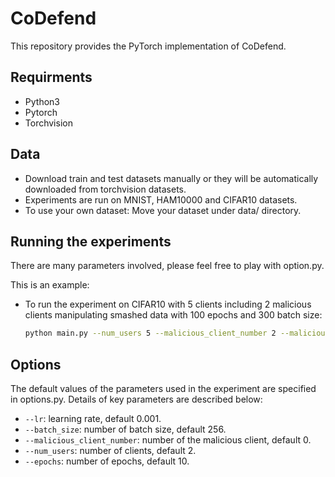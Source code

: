 # CoDefend

This repository provides the PyTorch implementation of CoDefend.

## Requirments
 - Python3
 - Pytorch
 - Torchvision

## Data
 - Download train and test datasets manually or they will be automatically downloaded from torchvision datasets.
 - Experiments are run on MNIST, HAM10000 and CIFAR10 datasets.
 - To use your own dataset: Move your dataset under data/ directory.

## Running the experiments

There are many parameters involved, please feel free to play with option.py.

This is an example:
   
 - To run the experiment on CIFAR10 with 5 clients including 2 malicious clients manipulating smashed data with 100 epochs and 300 batch size:
   ```sh
   python main.py --num_users 5 --malicious_client_number 2 --malicious_index 2 --dataset 'CIFAR10' --epochs 100 --batch_size 300

  ## Options
  The default values of the parameters used in the experiment are specified in options.py. Details of key parameters are described below:

 - `--lr`: learning rate, default 0.001.
 - `--batch_size`: number of batch size, default 256.
 - `--malicious_client_number`: number of the malicious client, default 0.
- `--num_users`: number of clients, default 2.
 - `--epochs`: number of epochs, default 10.
